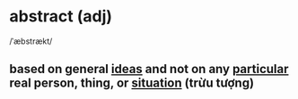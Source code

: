 # abstract (adj)

/ˈæbstrækt/

## based on general [ideas](../i/idea-n.md#a-plan-thought-or-suggestion-especially-about-what-to-do-in-a-particular-situation-ý-tưởng-kế-hoạch-đề-nghị) and not on any [particular](../p/particular-adj.md#used-to-emphasize-that-you-are-referring-to-one-individual-person-thing-or-type-of-thing-and-not-others-cụ-thể-riêng-đặc-biệt) real person, thing, or [situation](../s/situation-n.md#all-the-circumstances-and-things-that-are-happening-at-a-particular-time-and-in-a-particular-place-tình-hình-tình-huống) (trừu tượng)